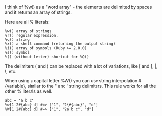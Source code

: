 I think of %w() as a "word array" - the elements are delimited
by spaces and it returns an array of strings.

Here are all % literals:

    %w() array of strings
    %r() regular expression.
    %q() string
    %x() a shell command (returning the output string)
    %i() array of symbols (Ruby >= 2.0.0)
    %s() symbol
    %() (without letter) shortcut for %Q()

The delimiters ( and ) can be replaced with a lot of
variations, like [ and ], |, !, etc.

When using a capital letter %W() you can use string
interpolation #{variable}, similar to the " and ' string
delimiters. This rule works for all the other % literals
as well.

    abc = 'a b c'
    %w[1 2#{abc} d] #=> ["1", "2\#{abc}", "d"]
    %W[1 2#{abc} d] #=> ["1", "2a b c", "d"]
